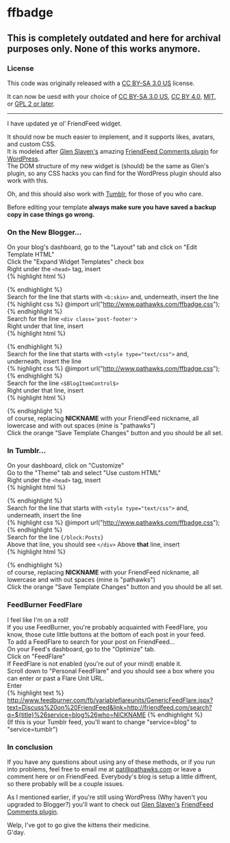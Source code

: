 ffbadge
=======

## This is completely outdated and here for archival purposes only. None of this works anymore.

### License

This code was originally released with a [CC BY-SA 3.0 US][cc3] license.

It can now be uesd with your choice of [CC BY-SA 3.0 US][cc3], [CC BY 4.0][cc4], [MIT][mit], or [GPL 2 or later][gpl].

***

I have updated ye ol&rsquo; FriendFeed widget.

It should now be much easier to implement, and it supports likes, avatars, and custom CSS.  
It is modeled after [Glen Slaven's][] amazing [FriendFeed Comments plugin][] for [WordPress][].  
The DOM structure of my new widget is (should) be the same as Glen's plugin, so any CSS hacks you can find for the WordPress plugin should also work with this.

Oh, and this should also work with [Tumblr][], for those of you who care.

Before editing your template **always make sure you have saved a backup copy in case things go wrong.**  

### On the New Blogger...

On your blog's dashboard, go to the "Layout" tab and click on "Edit Template HTML"  
Click the "Expand Widget Templates" check box  
Right under the `<head>` tag, insert  
{% highlight html %}
<script src='http://www.pathawks.com/ffbadge.js'></script>
{% endhighlight %}  
Search for the line that starts with `<b:skin>` and, underneath, insert the line  
{% highlight css %}
@import url("http://www.pathawks.com/ffbadge.css");
{% endhighlight %}  
Search for the line `<div class='post-footer'>`  
Right under that line, insert  
{% highlight html %}
<script expr:src='"http://pipes.yahoo.com/pathawks/ffbadge?_render=json&amp;_callback=ffbadge&amp;service=blog&amp;who=NICKNAME&amp;link=" + data:post.url'/>
{% endhighlight %}  
of course, replacing  **NICKNAME** with your FriendFeed nickname, all lowercase and with out spaces (mine is "pathawks")  
Click the orange "Save Template" button and you should be all set.

### On the Old Blogger (ftp/template tags/etc.)...

On your blog's dashboard, go to the "Template" tab and click on "Edit Template HTML"  
Right under the `<head>` tag, insert  
{% highlight html %}
<script src='http://www.pathawks.com/ffbadge.js'></script>
{% endhighlight %}  
Search for the line that starts with `<style type="text/css">` and, underneath, insert the line   
{% highlight css %}
@import url("http://www.pathawks.com/ffbadge.css");
{% endhighlight %}  
Search for the line `<$BlogItemControl$>`  
Right under that line, insert  
{% highlight html %}
<script src="http://pipes.yahoo.com/pathawks/ffbadge?_render=json&amp;_callback=ffbadge&amp;service=blog&amp;who=NICKNAME&amp;link=<$BlogItemPermalinkUrl$>"></script>
{% endhighlight %}  
of course, replacing  **NICKNAME** with your FriendFeed nickname, all lowercase and with out spaces (mine is "pathawks")  
Click the orange "Save Template Changes" button and you should be all set.</p><p><h3>In Tumblr...</h3>On your dashboard, click on "Customize"  
Go to the "Theme" tab and select "Use custom HTML"  
Right under the `<head>` tag, insert  
{% highlight html %}
<script src='http://www.pathawks.com/ffbadge.js'></script>
{% endhighlight %}  
Search for the line that starts with `<style type="text/css">` and, underneath, insert the line  
{% highlight css %}
@import url("http://www.pathawks.com/ffbadge.css");
{% endhighlight %}  
Search for the line `{/block:Posts}`  
Above that line, you should see `</div>` Above **that** line, insert  
{% highlight html %}
<script src="http://pipes.yahoo.com/pathawks/ffbadge?_render=json&amp;_callback=ffbadge&amp;service=tumblr&amp;who=NICKNAME&amp;link={PostID}"></script>
{% endhighlight %}  
of course, replacing **NICKNAME** with your FriendFeed nickname, all lowercase and with out spaces (mine is "pathawks")  
Click the orange "Save Template Changes" button and you should be all set.

### FeedBurner FeedFlare

I feel like I'm on a roll!  
If you use FeedBurner, you're probably acquainted with FeedFlare, you know, those cute little buttons at the bottom of each post in your feed.  
To add a FeedFlare to search for your post on FriendFeed...  
On your Feed's dashboard, go to the "Optimize" tab.  
Click on "FeedFlare"  
If FeedFlare is not enabled (you're out of your mind) enable it.  
Scroll down to "Personal FeedFlare" and you should see a box where you can enter or past a Flare Unit URL.  
Enter  
{% highlight text %}
http://www.feedburner.com/fb/variableflareunits/GenericFeedFlare.jspx?text=Discuss%20on%20FriendFeed&link=http://friendfeed.com/search?q=${title}%26service=blog%26who=NICKNAME
{% endhighlight %}  
(If this is your Tumblr feed, you'll want to change "service=blog" to "service=tumblr")  

### In conclusion

If you have any questions about using any of these methods, or if you run into problems, feel free to email me at [pat@pathawks.com][email] or leave a comment here or on FriendFeed. Everybody's blog is setup a little diffrent, so there probably will be a couple issues.

As I mentioned earlier, if you're still using WordPress (Why haven't you upgraded to Blogger?) you'll want to check out [Glen Slaven's][] [FriendFeed Comments plugin][].

Welp, I've got to go give the kittens their medicine.  
G'day.

  [cc3]: http://creativecommons.org/licenses/by-sa/3.0/us/ "Creative Commons Attribution-ShareAlike 3.0 United States"
  [cc4]: http://creativecommons.org/licenses/by/4.0/ "Creative Commons Attribution 4.0 International"
  [mit]: http://opensource.org/licenses/mit-license.php "The MIT License"
  [gpl]: http://opensource.org/licenses/gpl-2.0.php "GNU General Public License, version 2"
  [Glen Slaven's]: http://blog.slaven.net.au/ "Glen Slaven"
  [FriendFeed Comments plugin]: http://wordpress.org/extend/plugins/friendfeed-comments/ "FriendFeed Comments for WordPress"
  [WordPress]: http://www.wordpress.org/
  [Tumblr]: http://www.tumblr.com/
  [email]: mailto:pat@pathawks.com?subject=FriendFeed%20badge "Pat Hawks"
